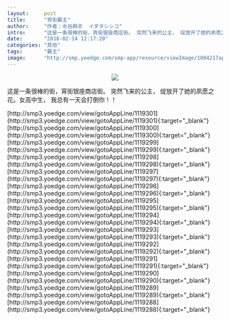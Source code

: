 ```yaml
---
layout:     post
title:      "宵街霸主"
author:     "作者：水谷麻志  イダタシシコ"
intro:      "这是一条很棒的街，宵街银座商店街。 突然飞来的公主， 绽放开了她的夙愿之花。女高中生， 我总有一天会打倒你！！"
date:       "2018-02-14 12:17:20"
categories: "其他"
tags:       "霸主"
image:      "http://smp.yoedge.com/smp-app/resource/viewImage/1004217appline.png"
---
```

<div style="text-align: center">
<p><img src="http://smp.yoedge.com/smp-app/resource/viewImage/1004217appline.png"/></p>
</div>
<p class="post-meta">
<span>这是一条很棒的街，宵街银座商店街。 突然飞来的公主， 绽放开了她的夙愿之花。女高中生， 我总有一天会打倒你！！</span>
</p>
[http://smp3.yoedge.com/view/gotoAppLine/1119301](http://smp3.yoedge.com/view/gotoAppLine/1119301){:target="_blank"}
[http://smp3.yoedge.com/view/gotoAppLine/1119300](http://smp3.yoedge.com/view/gotoAppLine/1119300){:target="_blank"}
[http://smp3.yoedge.com/view/gotoAppLine/1119299](http://smp3.yoedge.com/view/gotoAppLine/1119299){:target="_blank"}
[http://smp3.yoedge.com/view/gotoAppLine/1119298](http://smp3.yoedge.com/view/gotoAppLine/1119298){:target="_blank"}
[http://smp3.yoedge.com/view/gotoAppLine/1119297](http://smp3.yoedge.com/view/gotoAppLine/1119297){:target="_blank"}
[http://smp3.yoedge.com/view/gotoAppLine/1119296](http://smp3.yoedge.com/view/gotoAppLine/1119296){:target="_blank"}
[http://smp3.yoedge.com/view/gotoAppLine/1119295](http://smp3.yoedge.com/view/gotoAppLine/1119295){:target="_blank"}
[http://smp3.yoedge.com/view/gotoAppLine/1119294](http://smp3.yoedge.com/view/gotoAppLine/1119294){:target="_blank"}
[http://smp3.yoedge.com/view/gotoAppLine/1119293](http://smp3.yoedge.com/view/gotoAppLine/1119293){:target="_blank"}
[http://smp3.yoedge.com/view/gotoAppLine/1119292](http://smp3.yoedge.com/view/gotoAppLine/1119292){:target="_blank"}
[http://smp3.yoedge.com/view/gotoAppLine/1119291](http://smp3.yoedge.com/view/gotoAppLine/1119291){:target="_blank"}
[http://smp3.yoedge.com/view/gotoAppLine/1119290](http://smp3.yoedge.com/view/gotoAppLine/1119290){:target="_blank"}
[http://smp3.yoedge.com/view/gotoAppLine/1119289](http://smp3.yoedge.com/view/gotoAppLine/1119289){:target="_blank"}
[http://smp3.yoedge.com/view/gotoAppLine/1119288](http://smp3.yoedge.com/view/gotoAppLine/1119288){:target="_blank"}


